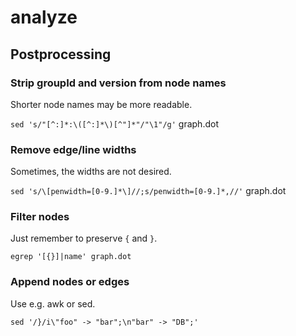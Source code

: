 # analyze


## Postprocessing

### Strip groupId and version from node names

Shorter node names may be more readable.

`sed 's/"[^:]*:\([^:]*\)[^"]*"/"\1"/g'` graph.dot

### Remove edge/line widths

Sometimes, the widths are not desired.

`sed 's/\[penwidth=[0-9.]*\]//;s/penwidth=[0-9.]*,//'` graph.dot

### Filter nodes

Just remember to preserve `{` and `}`.

`egrep '[{}]|name' graph.dot`

### Append nodes or edges

Use e.g. awk or sed.

`sed '/}/i\"foo" -> "bar";\n"bar" -> "DB";'`

